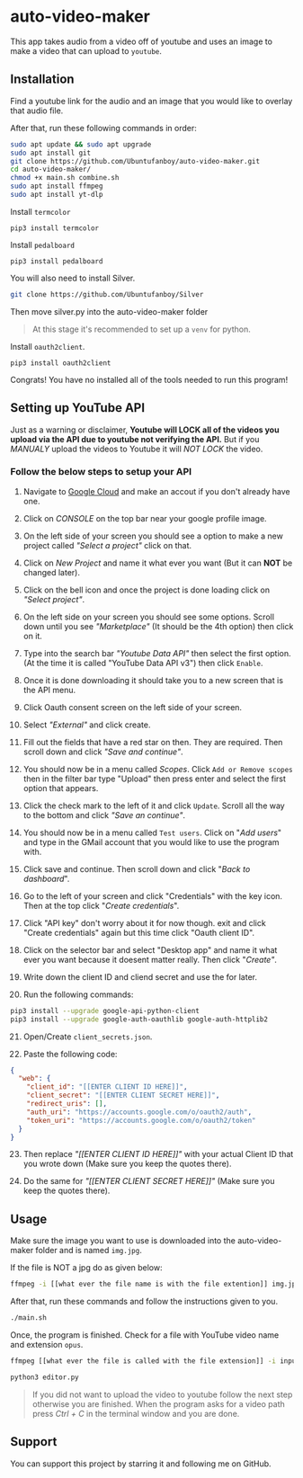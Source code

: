 # auto-video-maker

This app takes audio from a video off of youtube and uses an image to make a video that can upload to `youtube`.

## Installation

Find a youtube link for the audio and an image that you would like to overlay that audio file.

After that, run these following commands in order:

```bash
sudo apt update && sudo apt upgrade
sudo apt install git
git clone https://github.com/Ubuntufanboy/auto-video-maker.git
cd auto-video-maker/
chmod +x main.sh combine.sh
sudo apt install ffmpeg
sudo apt install yt-dlp
```

Install `termcolor`

```python3
pip3 install termcolor
```

Install `pedalboard`

```python3
pip3 install pedalboard
```

You will also need to install Silver.
```bash
git clone https://github.com/Ubuntufanboy/Silver
```
Then move silver.py into the auto-video-maker folder


> At this stage it's recommended to set up a `venv` for python.

Install `oauth2client`.

```python3
pip3 install oauth2client
```

Congrats! You have no installed all of the tools needed to run this program!


## Setting up YouTube API

Just as a warning or disclaimer, **Youtube will LOCK all of the videos you upload via the API due to youtube not verifying the API.** But if you *MANUALY* upload the videos to Youtube it will *NOT LOCK* the video.

### Follow the below steps to setup your API

1. Navigate to [Google Cloud](https://cloud.google.com/) and make an accout if you don't already have one.

2. Click on *CONSOLE* on the top bar near your google profile image.

3. On the left side of your screen you should see a option to make a new project called *"Select a project"* click on that.

4. Click on *New Project* and name it what ever you want (But it can **NOT** be changed later).

5. Click on the bell icon and once the project is done loading click on *"Select project"*.

6. On the left side on your screen you should see some options. Scroll down until you see *"Marketplace"* (It should be the 4th option) then click on it.

7. Type into the search bar *"Youtube Data API"* then select the first option. (At the time it is called "YouTube Data API v3") then click `Enable`.

8. Once it is done downloading it should take you to a new screen that is the API menu.

9. Click Oauth consent screen on the left side of your screen.

10. Select *"External"* and click create.

11. Fill out the fields that have a red star on then. They are required. Then scroll down and click *"Save and continue"*.

12. You should now be in a menu called *Scopes*. Click `Add or Remove scopes` then in the filter bar type "Upload" then press enter and select the first option that appears.

13. Click the check mark to the left of it and click `Update`. Scroll all the way to the bottom and click *"Save an continue"*.

14. You should now be in a menu called `Test users`. Click on "*Add users*" and type in the GMail account that you would like to use the program with.

15. Click save and continue. Then scroll down and click "*Back to dashboard*".

16. Go to the left of your screen and click "Credentials" with the key icon. Then at the top click "*Create credentials*".

17. Click "API key" don't worry about it for now though. exit and click "Create credentials" again but this time click "Oauth client ID".

18. Click on the selector bar and select "Desktop app" and name it what ever you want because it doesent matter really. Then click "*Create"*.

19. Write down the client ID and cliend secret and use the for later.

20. Run the following commands:
```bash
pip3 install --upgrade google-api-python-client
pip3 install --upgrade google-auth-oauthlib google-auth-httplib2
```

21. Open/Create `client_secrets.json`.

22. Paste the following code:

```json
{
  "web": {
    "client_id": "[[ENTER CLIENT ID HERE]]",
    "client_secret": "[[ENTER CLIENT SECRET HERE]]",
    "redirect_uris": [],
    "auth_uri": "https://accounts.google.com/o/oauth2/auth",
    "token_uri": "https://accounts.google.com/o/oauth2/token"
  }
}
```

23. Then replace *"[[ENTER CLIENT ID HERE]]"* with your actual Client ID that you wrote down (Make sure you keep the quotes there).

24. Do the same for *"[[ENTER CLIENT SECRET HERE]]"* (Make sure you keep the quotes there).


## Usage

Make sure the image you want to use is downloaded into the auto-video-maker folder and is named ``img.jpg``.


If the file is NOT a jpg do as given below:

```bash
ffmpeg -i [[what ever the file name is with the file extention]] img.jpg
```

After that, run these commands and follow the instructions given to you.

```bash
./main.sh
```

Once, the program is finished. Check for a file with YouTube video name and extension `opus`.

```bash
ffmpeg [[what ever the file is called with the file extension]] -i input.mp3
```

```bash
python3 editor.py
```

> If you did not want to upload the video to youtube follow the next step otherwise you are finished. When the program asks for a video path press *Ctrl + C* in the terminal window and you are done.

## Support

You can support this project by starring it and following me on GitHub.
